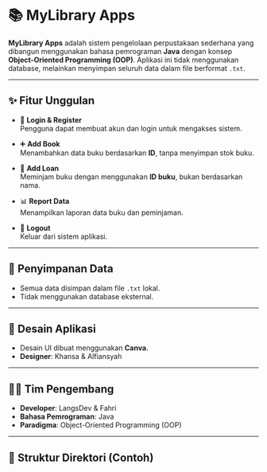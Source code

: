 # 📚 MyLibrary Apps

**MyLibrary Apps** adalah sistem pengelolaan perpustakaan sederhana yang dibangun menggunakan bahasa pemrograman **Java** dengan konsep **Object-Oriented Programming (OOP)**. Aplikasi ini tidak menggunakan database, melainkan menyimpan seluruh data dalam file berformat `.txt`.

---

## ✨ Fitur Unggulan

- 🔐 **Login & Register**  
  Pengguna dapat membuat akun dan login untuk mengakses sistem.

- ➕ **Add Book**  
  Menambahkan data buku berdasarkan **ID**, tanpa menyimpan stok buku.

- 📖 **Add Loan**  
  Meminjam buku dengan menggunakan **ID buku**, bukan berdasarkan nama.

- 📊 **Report Data**  
  Menampilkan laporan data buku dan peminjaman.

- 🚪 **Logout**  
  Keluar dari sistem aplikasi.

---

## 💾 Penyimpanan Data

- Semua data disimpan dalam file `.txt` lokal.
- Tidak menggunakan database eksternal.

---

## 🎨 Desain Aplikasi

- Desain UI dibuat menggunakan **Canva**.
- **Designer**: Khansa & Alfiansyah

---

## 👨‍💻 Tim Pengembang

- **Developer**: LangsDev & Fahri
- **Bahasa Pemrograman**: Java
- **Paradigma**: Object-Oriented Programming (OOP)

---

## 📁 Struktur Direktori (Contoh)

